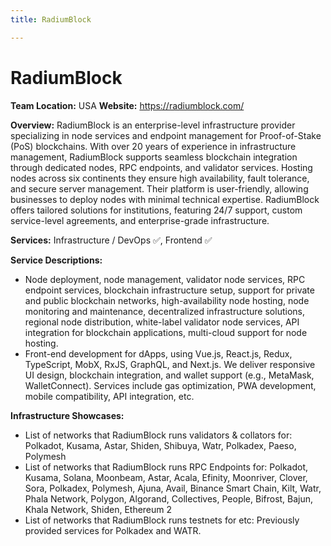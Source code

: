 ```yaml
---
title: RadiumBlock

---
```


# RadiumBlock
**Team Location:** USA
**Website:** https://radiumblock.com/ 

**Overview:**
RadiumBlock is an enterprise-level infrastructure provider specializing in node services and endpoint management for Proof-of-Stake (PoS) blockchains. With over 20 years of experience in infrastructure management, RadiumBlock supports seamless blockchain integration through dedicated nodes, RPC endpoints, and validator services. Hosting nodes across six continents they ensure high availability, fault tolerance, and secure server management. Their platform is user-friendly, allowing businesses to deploy nodes with minimal technical expertise. RadiumBlock offers tailored solutions for institutions, featuring 24/7 support, custom service-level agreements, and enterprise-grade infrastructure.

**Services:**
Infrastructure / DevOps  ✅, Frontend ✅

**Service Descriptions:** 
* Node deployment, node management, validator node services, RPC endpoint services, blockchain infrastructure setup, support for private and public blockchain networks, high-availability node hosting, node monitoring and maintenance, decentralized infrastructure solutions, regional node distribution, white-label validator node services, API integration for blockchain applications, multi-cloud support for node hosting.
* Front-end development for dApps, using Vue.js, React.js, Redux, TypeScript, MobX, RxJS, GraphQL, and Next.js. We deliver responsive UI design, blockchain integration, and wallet support (e.g., MetaMask, WalletConnect). Services include gas optimization, PWA development, mobile compatibility, API integration, etc.

**Infrastructure Showcases:**
* List of networks that RadiumBlock runs validators & collators for: Polkadot, Kusama, Astar, Shiden, Shibuya, Watr, Polkadex, Paeso, Polymesh
* List of networks that RadiumBlock runs RPC Endpoints for: Polkadot, Kusama, Solana, Moonbeam, Astar, Acala, Efinity, Moonriver, Clover, Sora, Polkadex, Polymesh, Ajuna, Avail, Binance Smart Chain, Kilt, Watr, Phala Network, Polygon, Algorand, Collectives, People, Bifrost, Bajun, Khala Network, Shiden, Ethereum 2
* List of networks that RadiumBlock runs testnets for etc: Previously provided services for Polkadex and WATR.

